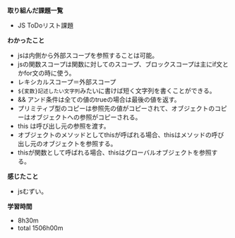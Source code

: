 **取り組んだ課題一覧**
* JS ToDoリスト課題

**わかったこと**
* jsは内側から外部スコープを参照することは可能。
* jsの関数スコープは関数に対してのスコープ、ブロックスコープは主にif文とかfor文の時に使う。
* レキシカルスコープ＝外部スコープ
* `${変数}記述したい文字列`みたいに書けば短く文字列を書くことができる。
* && アンド条件は全ての値のtrueの場合は最後の値を返す。
* プリミティブ型のコピーは参照先の値がコピーされて、オブジェクトのコピーはオブジェクトへの参照がコピーされる。
* this は呼び出し元の参照を渡す。
* オブジェクトのメソッドとしてthisが呼ばれる場合、thisはメソッドの呼び出し元のオブジェクトを参照する。
* thisが関数として呼ばれる場合、thisはグローバルオブジェクトを参照する。

**感じたこと**
* jsむずい。

**学習時間**
* 8h30m
 * total 1506h00m
